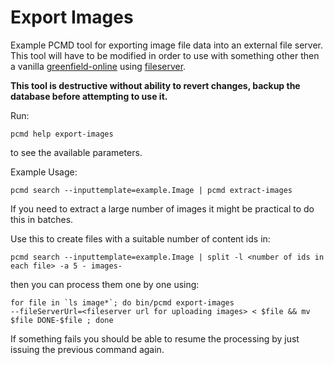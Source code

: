 Export Images
==============

[fileserver]: https://github.com/polopolyps/fileserver "Fileserver"
[greenfield-online]: https://github.com/atex-polopoly/greenfield-online "Greenfield online"

Example PCMD tool for exporting image file data into an external file
server. This tool will have to be modified in order to use with
something other then a vanilla [greenfield-online][] using [fileserver][].

**This tool is destructive without ability to revert changes, backup
  the database before attempting to use it.**

Run:

    pcmd help export-images

to see the available parameters.

Example Usage:

    pcmd search --inputtemplate=example.Image | pcmd extract-images

If you need to extract a large number of images it might be practical to
do this in batches.

Use this to create files with a suitable number of content ids in:

    pcmd search --inputtemplate=example.Image | split -l <number of ids in each file> -a 5 - images-

then you can process them one by one using:

    for file in `ls image*`; do bin/pcmd export-images
    --fileServerUrl=<fileserver url for uploading images> < $file && mv $file DONE-$file ; done

If something fails you should be able to resume the processing by just
issuing the previous command again.
